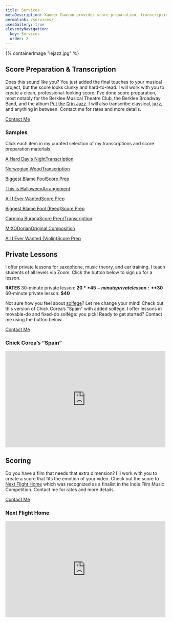 ```yaml
---
title: Services
metaDescription: Xander Dawson provides score preparation, transcription, private lessons for saxophone, music theory, or ear training, and scoring.
permalink: /services/
usesGallery: true
eleventyNavigation:
  key: Services
  order: 2
---
```


<section class="section">
    {% containerImage "lejazz.jpg" %}
    <article class="content">

## Score Preparation & Transcription

Does this sound like you? You just added the final touches to your musical project, but the score looks clunky and hard-to-read. I will work with you to create a clean, professional-looking score. I've done score preparation, most notably for the Berklee Musical Theatre Club, the Berklee Broadway Band, and the album [Put the Q in Jazz](https://muz4now.com/2022/jazz-quintet-release-put-the-q-in-jazz/). I will also transcribe classical, jazz, and anything in between. Contact me for rates and more details.

<a href="/contact/" class="button">Contact Me</a>

### Samples

Click each item in my curated selection of my transcriptions and score preparation materials.

<div class="docs gallery js-flickity"
  data-flickity-options='{ 
    "watchCSS": true, "wrapAround": true
  }'>

  <a class="doc" target="_blank" href="/static/pdf/transcription-2023/1-hard-days-night.pdf" style="background: url('/static/pdf/transcription-2023/t/1.png') top left / cover no-repeat;">
    <p>A Hard Day's Night<span>Transcription</span></p>
  </a>

  <a class="doc" target="_blank" href="/static/pdf/transcription-2023/2-norwegian-wood.pdf" style="background: url('/static/pdf/transcription-2023/t/2.png') top left / cover no-repeat;">
    <p>Norwegian Wood<span>Transcription</span></p>
  </a>

  <a class="doc" target="_blank" href="/static/pdf/transcription-2023/3-biggest-blame-fool-score.pdf" style="background: url('/static/pdf/transcription-2023/t/3.png') top left / cover no-repeat;">
    <p>Biggest Blame Fool<span>Score Prep</span></p>
  </a>

  <a class="doc" target="_blank" href="/static/pdf/transcription-2023/4-this-is-halloween-saxophone-quartet.pdf" style="background: url('/static/pdf/transcription-2023/t/4.png') top left / cover no-repeat;">
    <p>This is Halloween<span>Arrangement</span></p>
  </a>

  <a class="doc" target="_blank" href="/static/pdf/transcription-2023/5-all-i-ever-wanted.pdf" style="background: url('/static/pdf/transcription-2023/t/5.png') top left / cover no-repeat;">
    <p>All I Ever Wanted<span>Score Prep</span></p>
  </a>

  <a class="doc" target="_blank" href="/static/pdf/transcription-2023/6-biggest-blame-fool-reed.pdf" style="background: url('/static/pdf/transcription-2023/t/6.png') top left / cover no-repeat;">
    <p>Biggest Blame Fool (Reed)<span>Score Prep</span></p>
  </a>

  <a class="doc" target="_blank" href="/static/pdf/transcription-2023/7-carmina-burana.pdf" style="background: url('/static/pdf/transcription-2023/t/7.png') top left / cover no-repeat;">
    <p>Carmina Burana<span>Score Prep/Transcription</span></p>
  </a>

  <a class="doc" target="_blank" href="/static/pdf/transcription-2023/8-MIXODorian-full-score.pdf" style="background: url('/static/pdf/transcription-2023/t/8.png') top left / cover no-repeat;">
    <p>MIXODorian<span>Original Composition</span></p>
  </a>

  <a class="doc" target="_blank" href="/static/pdf/transcription-2023/9-all-i-ever-wanted.pdf" style="background: url('/static/pdf/transcription-2023/t/9.png') top left / cover no-repeat;">
    <p>All I Ever Wanted (Violin)<span>Score Prep</span></p>
  </a>

</div>

## Private Lessons

I offer private lessons for saxophone, music theory, and ear training. I teach students of all levels via Zoom. Click the button below to sign up for a lesson.

**RATES**
30-minute private lesson: **$20**
45-minute private lesson: **$30**
60-minute private lesson: **$40**

Not sure how you feel about [solfège](https://en.wikipedia.org/wiki/Solf%C3%A8ge)? Let me change your mind! Check out this version of Chick Corea’s “Spain” with added solfège. I offer lessons in movable-do and fixed-do solfège: you pick! Ready to get started? Contact me using the button below.

<a href="/contact/" class="button">Contact Me</a>

<div class="video-grid">
  <div class="video" style="max-width: 500px">
    <h3>Chick Corea’s “Spain”</h3>
    <iframe width="100%" height="300" src="https://www.youtube.com/embed/B0gB2CulAqs" frameborder="0" allow="accelerometer; autoplay; clipboard-write; encrypted-media; gyroscope; picture-in-picture" allowfullscreen></iframe>
  </div>
</div>

## Scoring

Do you have a film that needs that extra dimension? I'll work with you to create a score that fits the emotion of your video. Check out the score to [Next Flight Home](https://www.youtube.com/watch?v=jfeoLomVH_M) which was recognized as a finalist in the Indie Film Music Competition. Contact me for rates and more details.

<a href="/contact/" class="button">Contact Me</a>

<div class="video-grid">
  <div class="video" style="max-width: 500px">
    <h3>Next Flight Home</h3>
    <iframe width="100%" height="300" src="https://www.youtube.com/embed/jfeoLomVH_M" frameborder="0" allow="accelerometer; autoplay; clipboard-write; encrypted-media; gyroscope; picture-in-picture" allowfullscreen></iframe>
  </div>
</div>
